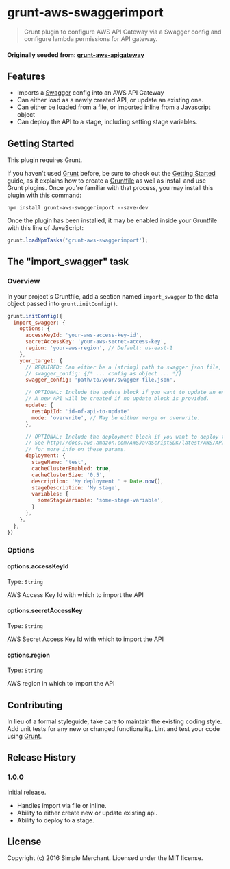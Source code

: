 # grunt-aws-swaggerimport

> Grunt plugin to configure AWS API Gateway via a Swagger config and configure
> lambda permissions for API gateway.

#### Originally seeded from: [grunt-aws-apigateway](https://github.com/spreaker/grunt-aws-apigateway)

## Features

  - Imports a [Swagger](http://swagger.io/) config into an AWS API Gateway
  - Can either load as a newly created API, or update an existing one.
  - Can either be loaded from a file, or imported inline from a Javascript object
  - Can deploy the API to a stage, including setting stage variables.

## Getting Started
This plugin requires Grunt.

If you haven't used [Grunt](http://gruntjs.com/) before, be sure to check out the [Getting Started](http://gruntjs.com/getting-started) guide, as it explains how to create a [Gruntfile](http://gruntjs.com/sample-gruntfile) as well as install and use Grunt plugins. Once you're familiar with that process, you may install this plugin with this command:

```shell
npm install grunt-aws-swaggerimport --save-dev
```

Once the plugin has been installed, it may be enabled inside your Gruntfile with this line of JavaScript:

```js
grunt.loadNpmTasks('grunt-aws-swaggerimport');
```

## The "import_swagger" task

### Overview
In your project's Gruntfile, add a section named `import_swagger` to the data object passed into `grunt.initConfig()`.

```js
grunt.initConfig({
  import_swagger: {
    options: {
      accessKeyId: 'your-aws-access-key-id',
      secretAccessKey: 'your-aws-secret-access-key',
      region: 'your-aws-region', // Default: us-east-1
    },
    your_target: {
      // REQUIRED: Can either be a (string) path to swagger json file, or object.
      // swagger_config: {/* ... config as object ... */}
      swagger_config: 'path/to/your/swagger-file.json',

      // OPTIONAL: Include the update block if you want to update an existing API
      // A new API will be created if no update block is provided.
      update: {
        restApiId: 'id-of-api-to-update'
        mode: 'overwrite', // May be either merge or overwrite.
      },

      // OPTIONAL: Include the deployment block if you want to deploy the API to a stage.
      // See http://docs.aws.amazon.com/AWSJavaScriptSDK/latest/AWS/APIGateway.html#createDeployment-property
      // for more info on these params.
      deployment: {
        stageName: 'test',
        cacheClusterEnabled: true,
        cacheClusterSize: '0.5',
        description: 'My deployment ' + Date.now(),
        stageDescription: 'My stage',
        variables: {
          someStageVariable: 'some-stage-variable',
        }
      },
    },
  },
})
```

### Options

#### options.accessKeyId
Type: `String`

AWS Access Key Id with which to import the API

#### options.secretAccessKey
Type: `String`

AWS Secret Access Key Id with which to import the API

#### options.region
Type: `String`

AWS region in which to import the API

## Contributing
In lieu of a formal styleguide, take care to maintain the existing coding style. Add unit tests for any new or changed functionality. Lint and test your code using [Grunt](http://gruntjs.com/).

## Release History
### 1.0.0

Initial release.
 - Handles import via file or inline.
 - Ability to either create new or update existing api.
 - Ability to deploy to a stage.

## License
Copyright (c) 2016 Simple Merchant. Licensed under the MIT license.
